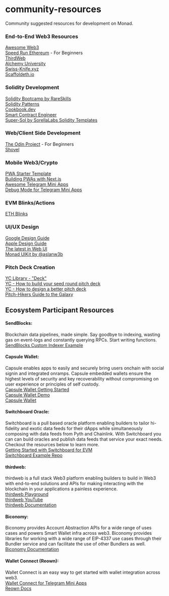 # community-resources
Community suggested resources for development on Monad.

### End-to-End Web3 Resources
[Awesome Web3](https://github.com/ahmet/awesome-web3)\
[Speed Run Ethereum](https://speedrunethereum.com/) - For Beginners\
[ThirdWeb](https://blog.thirdweb.com/guides/)\
[Alchemy University](https://www.alchemy.com/university)\
[Swiss-Knife.xyz](https://swiss-knife.xyz/)\
[Scaffoldeth.io](https://scaffoldeth.io/)

### Solidity Development
[Solidity Bootcamp by RareSkills](https://www.rareskills.io/solidity-bootcamp)\
[Solidity Patterns](https://fravoll.github.io/solidity-patterns/)\
[Cookbook.dev](https://cookbook.dev)\
[Smart Contract Engineer](https://www.youtube.com/@smartcontractprogrammer)\
[Super-Sol by SorellaLabs Solidity Templates](https://github.com/SorellaLabs/super-sol)

### Web/Client Side Development
[The Odin Project](https://www.theodinproject.com/) - For Beginners\
[Shovel](https://indexsupply.com/shovel/docs/)

### Mobile Web3/Crypto
[PWA Starter Template](https://blog.anagram.xyz/modern-crypto-pwa-starter-template/)\
[Building PWAs with Next.js](https://youtu.be/2ipasAxK5H8)\
[Awesome Telegram Mini Apps](https://github.com/telegram-mini-apps-dev/awesome-telegram-mini-apps)\
[Debug Mode for Telegram Mini Apps](https://docs.ton.org/develop/dapps/telegram-apps/testing-apps#debug-mode-for-mini-apps)

### EVM Blinks/Actions
[ETH Blinks](https://github.com/Scannty/eth-blinks)

### UI/UX Design
[Google Design Guide](https://m3.material.io/)\
[Apple Design Guide](https://developer.apple.com/design/human-interface-guidelines)\
[The latest in Web UI](https://www.youtube.com/watch?v=_-6LgEjEyzE)\
[Monad UIKit by @aslanw3b](https://x.com/aslanw3b/status/1834506441840836615)

### Pitch Deck Creation
[YC Library - "Deck"](https://www.ycombinator.com/library/search?query=deck0)\
[YC - How to build your seed round pitch deck](https://www.ycombinator.com/library/2u-how-to-build-your-seed-round-pitch-deck)\
[YC - How to design a better pitch deck](https://www.ycombinator.com/library/4T-how-to-design-a-better-pitch-deck)\
[Pitch-Hikers Guide to the Galaxy](https://ishita7077.substack.com/p/pitch-hikers-guide-to-the-galaxy)

## Ecosystem Participant Resources
#### SendBlocks: 
Blockchain data pipelines, made simple. Say goodbye to indexing, wasting gas on event-logs and constantly querying RPCs. Start writing functions.\
[SendBlocks Custom Indexer Example](https://github.com/sendblocks/custom-indexer-example)
#### Capsule Wallet: 
Capsule enables apps to easily and securely bring users onchain with social signin and integrated onramps. Capsule embedded wallets ensure the highest levels of security and key recoverability without compromising on user experience or principles of self custody.\
[Capsule Wallet Getting Started](https://docs.usecapsule.com/getting-started/initial-setup)\
[Capsule Wallet Demo](http://demo.beta.usecapsule.com/)\
[Capsule Wallet](http://usecapsule.com/)
#### Switchboard Oracle:
Switchboard is a pull based oracle platform enabling builders to tailor hi-fidelity and exotic data feeds for their dApps while simultaneously composing with data feeds from Pyth and Chainlink. With Switchboard you can can build oracles and publish data feeds that service your exact needs. Checkout the resources below to learn more.\
[Getting Started with Switchboard for EVM](https://docs.switchboard.xyz/docs/switchboard/switchboard-on-evm)\
[Switchboard Example Repo](https://github.com/switchboard-xyz/evm-on-demand)
#### thirdweb:
thirdweb is a full stack Web3 platform enabling builders to build in Web3 with end-to-end solutions and APIs for making interacting with the blockchain in your applications a painless experience.\
[thirdweb Playground](https://playground.thirdweb.com/)\
[thirdweb YouTube](https://www.youtube.com/c/thirdweb)\
[thirdweb Documentation](https://portal.thirdweb.com/)
#### Biconomy:
Biconomy provides Account Abstraction APIs for a wide range of uses cases and powers Smart Wallet infra across web3. Biconomy provides libraries for working with a wide range of EIP-4337 use cases through their Bundler service and can facilitate the use of other Bundlers as well.\
[Biconomy Documentation](https://docs.biconomy.io/)
#### Wallet Connect (Reown):
Wallet Connect is an easy way to get started with wallet integration across web3.\
[Wallet Connect for Telegram Mini Apps](https://docs.reown.com/appkit/features/telegram-mini-appshttps://t.me/appkit_test_ggr_bot)\
[Reown Docs](https://docs.reown.com/)
